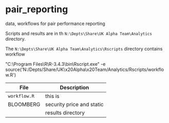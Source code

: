 # pair_reporting
data, workflows for pair performance reporting

Scripts and results are in th ``N:\Depts\Share\UK Alpha Team\Analytics`` directory.

The  ``N:\Depts\Share\UK Alpha Team\Analytics\Rscripts`` directory contains workflow

"C:\Program Files\R\R-3.4.3\bin\Rscript.exe"
-e source('N:/Depts/Share/UK\x20Alpha\x20Team/Analytics/Rscripts/workflow.R')

| File | Description |
|----------|----------|
| ``workflow.R`` | this is  |
| BLOOMBERG | security price and static |
|| results directory |



